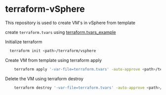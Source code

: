 # terraform-vSphere

This repository is used to create VM's in vSphere from template

create ```terraform.tvars``` using [terraform.tvars_example](https://github.com/vavuthu/terraform/blob/main/vsphere/terraform.tvars_example) 

Initialize terraform
```bash
  terraform init <path>/terraform/vsphere
  ```

Create VM from template using terraform apply
```bash
    terraform apply '-var-file=terraform.tvars' -auto-approve <path>/terraform/vsphere
```

Delete the VM using terraform destroy
```bash
    terraform destroy '-var-file=terraform.tvars' -auto-approve <path>/terraform/vsphere
```
